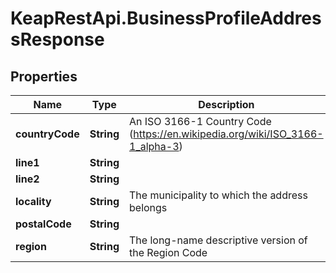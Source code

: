 # KeapRestApi.BusinessProfileAddressResponse

## Properties

Name | Type | Description | Notes
------------ | ------------- | ------------- | -------------
**countryCode** | **String** | An ISO 3166-1 Country Code (https://en.wikipedia.org/wiki/ISO_3166-1_alpha-3) | [optional] 
**line1** | **String** |  | [optional] 
**line2** | **String** |  | [optional] 
**locality** | **String** | The municipality to which the address belongs | [optional] 
**postalCode** | **String** |  | [optional] 
**region** | **String** | The long-name descriptive version of the Region Code | [optional] 


